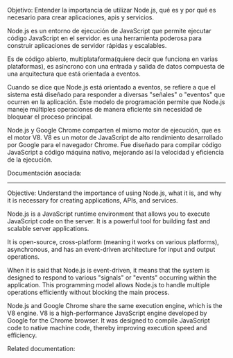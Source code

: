 Objetivo: Entender la importancia de utilizar Node.js, qué es y por qué es necesario para crear aplicaciones, apis y servicios.


Node.js es un entorno de ejecución de JavaScript que permite ejecutar código JavaScript en el servidor. es una herramienta poderosa para construir aplicaciones de servidor rápidas y escalables.


Es de código abierto, multiplataforma(quiere decir que funciona en varias plataformas), es asíncrono con una entrada y salida de datos compuesta de una arquitectura que está orientada a eventos.

Cuando se dice que Node.js está orientado a eventos, se refiere a que el sistema está diseñado para responder a diversas "señales" o "eventos" que ocurren en la aplicación. Este modelo de programación permite que Node.js maneje múltiples operaciones de manera eficiente sin necesidad de bloquear el proceso principal.


Node.js y Google Chrome comparten el mismo motor de ejecución, que es el motor V8. V8 es un motor de JavaScript de alto rendimiento desarrollado por Google para el navegador Chrome. Fue diseñado para compilar código JavaScript a código máquina nativo, mejorando así la velocidad y eficiencia de la ejecución.


Documentación asociada:

-----------------------------------------------------------------------------------------------------------------------------

Objective: Understand the importance of using Node.js, what it is, and why it is necessary for creating applications, APIs, and services.


Node.js is a JavaScript runtime environment that allows you to execute JavaScript code on the server. It is a powerful tool for building fast and scalable server applications.


It is open-source, cross-platform (meaning it works on various platforms), asynchronous, and has an event-driven architecture for input and output operations.


When it is said that Node.js is event-driven, it means that the system is designed to respond to various "signals" or "events" occurring within the application. This programming model allows Node.js to handle multiple operations efficiently without blocking the main process.


Node.js and Google Chrome share the same execution engine, which is the V8 engine. V8 is a high-performance JavaScript engine developed by Google for the Chrome browser. It was designed to compile JavaScript code to native machine code, thereby improving execution speed and efficiency.


Related documentation: